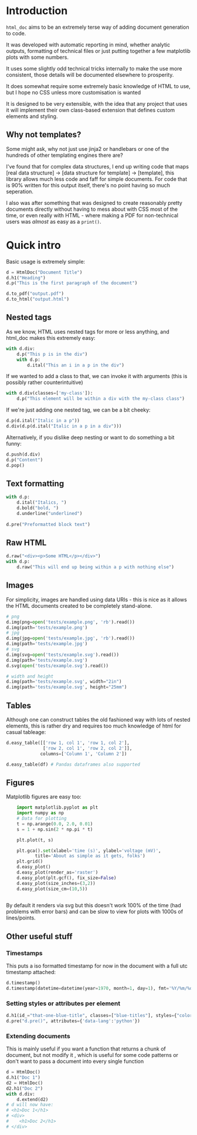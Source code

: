 # Introduction

`html_doc` aims to be an extremely terse way of adding document generation to code.

It was developed with automatic reporting in mind, whether analytic outputs, formatting of 
technical files or just putting together a few matplotlib plots with some numbers. 

It uses some slightly odd technical tricks internally to make the use more consistent, 
those details will be documented elsewhere to prosperity.

It does somewhat require some extremely basic knowledge of HTML to use, but I hope no CSS unless 
more customisation is wanted

It is designed to be very extensible, with the idea that any project that uses it will implement their
own class-based extension that defines custom elements and styling.

## Why not templates?
Some might ask, why not just use jinja2 or handlebars or one of the hundreds of other templating engines there are?

I've found that for complex data structures, I end up writing code that maps 
[real data structure] -> [data structure for template] -> [template], this
library allows much less code and faff for simple documents. For code that is 90%
written for this output itself, there's no point having so much seperation.

I also was after something that was designed to create reasonably pretty documents directly
without having to mess about with CSS most of the time, or even really with HTML - where making a PDF
for non-technical users was *almost* as easy as a `print()`.

# Quick intro

Basic usage is extremely simple:
```python
d = HtmlDoc("Document Title")
d.h1("Heading")
d.p("This is the first paragraph of the document")

d.to_pdf("output.pdf")
d.to_html("output.html")
```


## Nested tags
As we know, HTML uses nested tags for more or less anything, and html_doc makes this extremely easy:
```python
with d.div:
    d.p("This p is in the div")
    with d.p:
        d.ital("This an i in a p in the div")
```

If we wanted to add a class to that, we can invoke it with arguments (this is possibly rather counterintuitive)

```python
with d.div(classes=['my-class']):
    d.p("This element will be within a div with the my-class class")
```

If we're just adding one nested tag, we can be a bit cheeky:
```python
d.p(d.ital("Italic in a p"))
d.div(d.p(d.ital("Italic in a p in a div")))
```
Alternatively, if you dislike deep nesting or want to do something a bit funny:
```python
d.push(d.div)
d.p("Content")
d.pop()
```

## Text formatting

```python
with d.p:
    d.ital("Italics, ")
    d.bold("bold, ")
    d.underline("underlined")
    
d.pre("Preformatted block text")

```

## Raw HTML

```python
d.raw("<div><p>Some HTML</p></div>")
with d.p:
    d.raw("This will end up being within a p with nothing else")
```

## Images
For simplicity, images are handled using data URIs - this is nice as it allows the HTML documents
created to be completely stand-alone. 

```python
# png
d.img(png=open('tests/example.png', 'rb').read())
d.img(path='tests/example.png')
# jpg
d.img(jpg=open('tests/example.jpg', 'rb').read())
d.img(path='tests/example.jpg')
# svg
d.img(svg=open('tests/example.svg').read())
d.img(path='tests/example.svg')
d.svg(open('tests/example.svg').read())

# width and height
d.img(path='tests/example.svg', width="2in")
d.img(path='tests/example.svg', height="25mm")
```

## Tables
Although one can construct tables the old fashioned way with lots of nested elements, this is rather dry and 
requires too much knowledge of html for casual tableage:

```python
d.easy_table([['row 1, col 1', 'row 1, col 2'],
              ['row 2, col 1', 'row 2, col 2']],
             columns=['Column 1', 'Column 2'])

d.easy_table(df) # Pandas dataframes also supported

```

## Figures
Matplotlib figures are easy too:
```python
    import matplotlib.pyplot as plt
    import numpy as np
    # Data for plotting
    t = np.arange(0.0, 2.0, 0.01)
    s = 1 + np.sin(2 * np.pi * t)

    plt.plot(t, s)

    plt.gca().set(xlabel='time (s)', ylabel='voltage (mV)',
           title='About as simple as it gets, folks')
    plt.grid()
    d.easy_plot()
    d.easy_plot(render_as='raster') 
    d.easy_plot(plt.gcf(), fix_size=False)
    d.easy_plot(size_inches=(3,2))
    d.easy_plot(size_cm=(10,5))
    

```
By default it renders via svg but this doesn't work 100% of the time (had problems with error bars) 
and can be slow to view for plots with 1000s of lines/points. 

## Other useful stuff

### Timestamps
This puts a iso formatted timestamp for now in the document with a full utc timestamp attached:
```python
d.timestamp() 
d.timestamp(datetime=datetime(year=1970, month=1, day=1), fmt='%Y/%m/%d', round_millis=False)
```

### Setting styles or attributes per element

```python
d.h1(id_="that-one-blue-title", classes=["blue-titles"], styles={"color":"blue"})
d.pre("d.pre()", attributes={'data-lang':'python'})
```

### Extending documents
This is mainly useful if you want a function that returns a chunk of document, but not modify it
, which is useful for some code patterns or don't want to pass a document into every single function
```python
d = HtmlDoc()
d.h1("Doc 1")
d2 = HtmlDoc()
d2.h1("Doc 2")
with d.div:
    d.extend(d2)
# d will now have:
# <h1>Doc 1</h1>
# <div>
#    <h1>Doc 2</h1>
# </div>

```